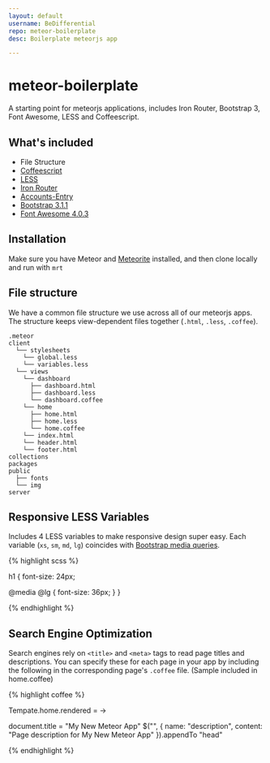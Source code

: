 ```yaml
---
layout: default
username: BeDifferential
repo: meteor-boilerplate
desc: Boilerplate meteorjs app

---
```

# meteor-boilerplate

A starting point for meteorjs applications, includes Iron Router, Bootstrap 3, Font Awesome, LESS and Coffeescript.

## What's included

* File Structure
* <a href="http://coffeescript.org/" target="_blank">Coffeescript</a>
* <a href="http://lesscss.org/" target="_blank">LESS</a>
* <a href="https://github.com/EventedMind/iron-router" target="_blank">Iron Router</a>
* <a href="http://github.differential.io/accounts-entry" target="_blank">Accounts-Entry</a>
* <a href="http://getbootstrap.com" target="_blank">Bootstrap 3.1.1</a>
* <a href="http://fontawesome.io/" target="_blank">Font Awesome 4.0.3</a>

## Installation

Make sure you have Meteor and [Meteorite](https://github.com/oortcloud/meteorite/) installed, and then clone locally and run with `mrt`

## File structure

We have a common file structure we use across all of our meteorjs apps. The structure keeps view-dependent files together (`.html`, `.less`, `.coffee`).

```
.meteor
client
  └── stylesheets
    └── global.less
    └── variables.less
  └── views
    └── dashboard
      ├── dashboard.html
      ├── dashboard.less
      └── dashboard.coffee
    └── home
      ├── home.html
      ├── home.less
      └── home.coffee
    └── index.html
    └── header.html
    └── footer.html
collections
packages
public
  ├── fonts
  └── img
server

```

## Responsive LESS Variables

Includes 4 LESS variables to make responsive design super easy. Each variable (`xs`, `sm`, `md`, `lg`) coincides with [Bootstrap media queries](http://getbootstrap.com/css/#responsive-utilities).

{% highlight scss %}

h1 {
  font-size: 24px;

  @media @lg {
    font-size: 36px;
  }
}

{% endhighlight %}

## Search Engine Optimization

Search engines rely on `<title>` and `<meta>` tags to read page titles and descriptions. You can specify these for each page in your app by including the following in the corresponding page's `.coffee` file. (Sample included in home.coffee)

{% highlight coffee %}

Tempate.home.rendered = ->

  document.title = "My New Meteor App"
  $("<meta>", { name: "description", content: "Page description for My New Meteor App" }).appendTo "head"

{% endhighlight %}

